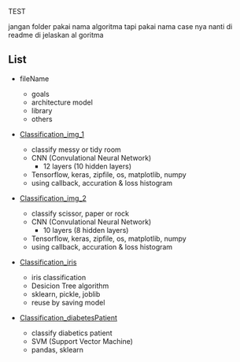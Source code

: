 TEST

jangan folder pakai nama algoritma tapi pakai nama case nya nanti di readme di jelaskan al goritma

## List

- fileName
  - goals
  - architecture model
  - library 
  - others

- [Classification_img_1](https://github.com/42win/machineLearning/tree/main/Supervised/Classification/Classification_img_1)
  - classify messy or tidy room
  - CNN (Convulational Neural Network) 
    - 12 layers (10 hidden layers) 
  - Tensorflow, keras, zipfile, os, matplotlib, numpy 
  - using callback, accuration & loss histogram
  
- [Classification_img_2](https://github.com/42win/machineLearning/tree/main/Supervised/Classification/Classification_img_2)
  - classify scissor, paper or rock
  - CNN (Convulational Neural Network) 
    - 10 layers (8 hidden layers) 
  - Tensorflow, keras, zipfile, os, matplotlib, numpy 
  - using callback, accuration & loss histogram
  
- [Classification_iris](https://github.com/42win/machineLearning/tree/main/Supervised/Classification/Classification_iris)
  - iris classification
  - Desicion Tree algorithm
  - sklearn, pickle, joblib
  - reuse by saving model

- [Classification_diabetesPatient](https://github.com/42win/machineLearning/tree/main/Supervised/Classification/Classification_iris)
  - classify diabetics patient 
  - SVM (Support Vector Machine)
  - pandas, sklearn 

